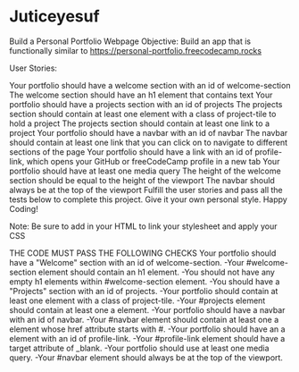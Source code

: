 # Juticeyesuf
Build a Personal Portfolio Webpage
Objective: Build an app that is functionally similar to https://personal-portfolio.freecodecamp.rocks

User Stories:

Your portfolio should have a welcome section with an id of welcome-section
The welcome section should have an h1 element that contains text
Your portfolio should have a projects section with an id of projects
The projects section should contain at least one element with a class of project-tile to hold a project
The projects section should contain at least one link to a project
Your portfolio should have a navbar with an id of navbar
The navbar should contain at least one link that you can click on to navigate to different sections of the page
Your portfolio should have a link with an id of profile-link, which opens your GitHub or freeCodeCamp profile in a new tab
Your portfolio should have at least one media query
The height of the welcome section should be equal to the height of the viewport
The navbar should always be at the top of the viewport
Fulfill the user stories and pass all the tests below to complete this project. Give it your own personal style. Happy Coding!

Note: Be sure to add <link rel="stylesheet" href="styles.css"> in your HTML to link your stylesheet and apply your CSS

THE CODE MUST PASS THE FOLLOWING CHECKS
Your portfolio should have a "Welcome" section with an id of welcome-section.
-Your #welcome-section element should contain an h1 element.
-You should not have any empty h1 elements within #welcome-section element.
-You should have a "Projects" section with an id of projects.
-Your portfolio should contain at least one element with a class of project-tile.
-Your #projects element should contain at least one a element.
-Your portfolio should have a navbar with an id of navbar.
-Your #navbar element should contain at least one a element whose href attribute starts with #.
-Your portfolio should have an a element with an id of profile-link.
-Your #profile-link element should have a target attribute of _blank.
-Your portfolio should use at least one media query.
-Your #navbar element should always be at the top of the viewport.